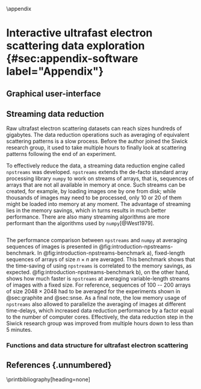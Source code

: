 \appendix
# Interactive ultrafast electron scattering data exploration {#sec:appendix-software label="Appendix"}


## Graphical user-interface


## Streaming data reduction

Raw ultrafast electron scattering datasets can reach sizes hundreds of gigabytes. The data reduction operations such as averaging of equivalent scattering patterns is a slow process. Before the author joined the Siwick research group, it used to take multiple hours to finally look at scattering patterns following the end of an experiment.

To effectively reduce the data, a streaming data reduction engine called `npstreams` was developed. `npstreams` extends the de-facto standard array processing library `numpy` to work on streams of arrays, that is, sequences of arrays that are not all available in memory at once. Such streams can be created, for example, by loading images one by one from disk; while thousands of images may need to be processed, only 10 or 20 of them might be loaded into memory at any moment. The advantage of streaming lies in the memory savings, which in turns results in much better performance. There are also many streaming algorithms are more performant than the algorithms used by `numpy`[@West1979].

~~~{.matplotlib #fig:introduction-npstreams-benchmark file="figures/introduction/npstreams-benchmark.py" caption="Performance comparison between the npstreams computational engine and the *de-facto* standard numpy at averaging sequences of two-dimensional arrays (representing scattering patterns). **a)** Wall time of averaging a sequence of 10 arrays (data points). The dashed lines represent the maximum memory usage. The vertical line marks the scattering pattern size of the electron camera used in this work. **b)** Speed-up factor of using npstreams vs. numpy to average a sequence of arrays of size $512 \times 512$."}
~~~

The performance comparison between `npstreams` and `numpy` at averaging sequences of images is presented in @fig:introduction-npstreams-benchmark. In @fig:introduction-npstreams-benchmark a), fixed-length sequences of arrays of size $n \times n$ are averaged. This benchmark shows that the time-saving of using `npstreams` is correlated to the memory savings, as expected. @fig:introduction-npstreams-benchmark b), on the other hand, shows how much faster is `npstreams` at averaging variable-length streams of images with a fixed size. For reference, sequences of 100 -- 200 arrays of size $2048 \times 2048$ had to be averaged for the experiments shown in @sec:graphite and @sec:snse. As a final note, the low memory usage of `npstreams` also allowed to parallelize the averaging of images at different time-delays, which increased data reduction performance by a factor equal to the number of computer cores. Effectively, the data reduction step in the Siwick research group was improved from multiple hours down to less than 5 minutes.

### Functions and data structure for ultrafast electron scattering

## References {.unnumbered}
\printbibliography[heading=none]
